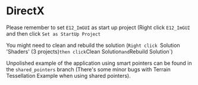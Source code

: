 # DirectX

Please remember to set `E12_ImGUI` as start up project (Right click `E12_ImGUI` and then click `Set as StartUp Project`

You might need to clean and rebuild the solution (`Right click `Solution 'Shaders' (3 projects)` then click `Clean Solution` and `Rebuild Solution`)

Unpolished example of the application using smart pointers can be found in the `shared_pointers` branch (There's some minor bugs with Terrain Tessellation Example when using shared pointers).
